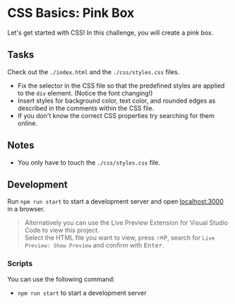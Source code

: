 # CSS Basics: Pink Box

Let's get started with CSS! In this challenge, you will create a pink box.

## Tasks

Check out the `./index.html` and the `./css/styles.css` files.

- Fix the selector in the CSS file so that the predefined styles are applied to the `div` element. (Notice the font changing!)
- Insert styles for background color, text color, and rounded edges as described in the comments within the CSS file.
- If you don't know the correct CSS properties try searching for them online.

## Notes

- You only have to touch the `./css/styles.css` file.

## Development

Run `npm run start` to start a development server and open [localhost:3000](http://localhost:3000) in a browser.

> Alternatively you can use the Live Preview Extension for Visual Studio Code to view this project.  
> Select the HTML file you want to view, press <kbd>⇧</kbd><kbd>⌘</kbd><kbd>P</kbd>, search for `Live Preview: Show Preview` and confirm with <kbd>Enter</kbd>.

### Scripts

You can use the following command:

- `npm run start` to start a development server

